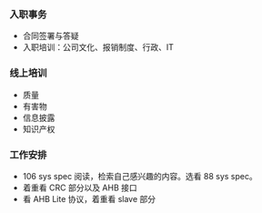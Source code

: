 
### 入职事务

- 合同签署与答疑
- 入职培训：公司文化、报销制度、行政、IT

### 线上培训

- 质量
- 有害物
- 信息披露
- 知识产权

### 工作安排

- 106 sys spec 阅读，检索自己感兴趣的内容。选看 88 sys spec。
- 着重看 CRC 部分以及 AHB 接口
- 看 AHB Lite 协议，着重看 slave 部分

